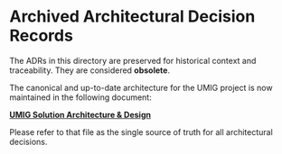 # Archived Architectural Decision Records

The ADRs in this directory are preserved for historical context and traceability. They are considered **obsolete**.

The canonical and up-to-date architecture for the UMIG project is now maintained in the following document:

[**UMIG Solution Architecture & Design**](../../solution-architecture.md)

Please refer to that file as the single source of truth for all architectural decisions.
